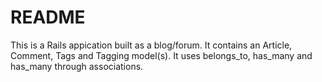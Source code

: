 # README

This is a Rails appication built as a blog/forum. It contains an Article, Comment, Tags and Tagging model(s). It uses belongs_to, has_many and has_many through associations.
